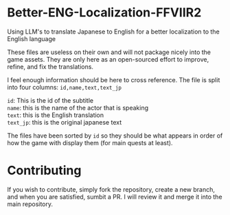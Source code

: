 # Better-ENG-Localization-FFVIIR2
Using LLM's to translate Japanese to English for a better localization to the English language

These files are useless on their own and will not package nicely into the game assets. They are only here as an open-sourced effort to improve, refine, and fix the translations.

I feel enough information should be here to cross reference. The file is split into four columns: `id,name,text,text_jp`

`id`: This is the id of the subtitle\
`name`: this is the name of the actor that is speaking\
`text`: this is the English translation\
`text_jp`: this is the original japanese text

The files have been sorted by `id` so they should be what appears in order of how the game with display them (for main quests at least).

# Contributing
If you wish to contribute, simply fork the repository, create a new branch, and when you are satisfied, sumbit a PR. I will review it and merge it into the main repository.

